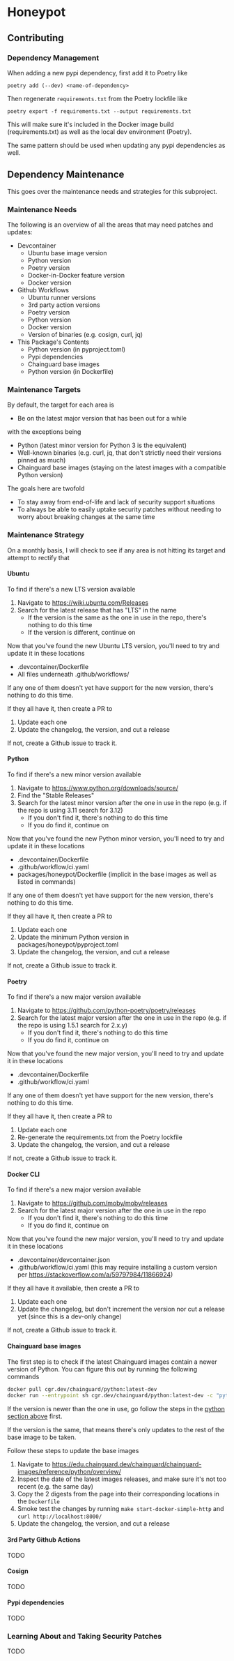 # Honeypot

## Contributing

### Dependency Management

When adding a new pypi dependency, first add it to Poetry like 

```
poetry add (--dev) <name-of-dependency>
```

Then regenerate `requirements.txt` from the Poetry lockfile like

```
poetry export -f requirements.txt --output requirements.txt
```

This will make sure it's included in the Docker image build (requirements.txt) as well as the local dev environment (Poetry).

The same pattern should be used when updating any pypi dependencies as well.

## Dependency Maintenance

This goes over the maintenance needs and strategies for this subproject.

### Maintenance Needs

The following is an overview of all the areas that may need patches and updates:

- Devcontainer
    - Ubuntu base image version
    - Python version
    - Poetry version
    - Docker-in-Docker feature version
    - Docker version
- Github Workflows
    - Ubuntu runner versions
    - 3rd party action versions
    - Poetry version
    - Python version
    - Docker version
    - Version of binaries (e.g. cosign, curl, jq)
- This Package's Contents
    - Python version (in pyproject.toml)
    - Pypi dependencies
    - Chainguard base images
    - Python version (in Dockerfile)

### Maintenance Targets

By default, the target for each area is

- Be on the latest major version that has been out for a while

with the exceptions being

- Python (latest minor version for Python 3 is the equivalent)
- Well-known binaries (e.g. curl, jq, that don't strictly need their versions pinned as much)
- Chainguard base images (staying on the latest images with a compatible Python version)

The goals here are twofold

- To stay away from end-of-life and lack of security support situations
- To always be able to easily uptake security patches without needing to worry about breaking changes at the same time

### Maintenance Strategy

On a monthly basis, I will check to see if any area is not hitting its target and attempt to rectify that

#### Ubuntu

To find if there's a new LTS version available

1. Navigate to https://wiki.ubuntu.com/Releases
2. Search for the latest release that has "LTS" in the name
    - If the version is the same as the one in use in the repo, there's nothing to do this time
    - If the version is different, continue on

Now that you've found the new Ubuntu LTS version, you'll need to try and update it in these locations

- .devcontainer/Dockerfile
- All files underneath .github/workflows/

If any one of them doesn't yet have support for the new version, there's nothing to do this time.

If they all have it, then create a PR to

1. Update each one
2. Update the changelog, the version, and cut a release

If not, create a Github issue to track it.

#### Python

To find if there's a new minor version available

1. Navigate to https://www.python.org/downloads/source/
2. Find the "Stable Releases"
3. Search for the latest minor version after the one in use in the repo (e.g. if the repo is using 3.11 search for 3.12)
    - If you don't find it, there's nothing to do this time
    - If you do find it, continue on

Now that you've found the new Python minor version, you'll need to try and update it in these locations

- .devcontainer/Dockerfile
- .github/workflow/ci.yaml
- packages/honeypot/Dockerfile (implicit in the base images as well as listed in commands)

If any one of them doesn't yet have support for the new version, there's nothing to do this time.

If they all have it, then create a PR to

1. Update each one
2. Update the minimum Python version in packages/honeypot/pyproject.toml
3. Update the changelog, the version, and cut a release

If not, create a Github issue to track it.

#### Poetry

To find if there's a new major version available

1. Navigate to https://github.com/python-poetry/poetry/releases
2. Search for the latest major version after the one in use in the repo (e.g. if the repo is using 1.5.1 search for 2.x.y)
    - If you don't find it, there's nothing to do this time
    - If you do find it, continue on

Now that you've found the new major version, you'll need to try and update it in these locations

- .devcontainer/Dockerfile
- .github/workflow/ci.yaml

If any one of them doesn't yet have support for the new version, there's nothing to do this time.

If they all have it, then create a PR to

1. Update each one
2. Re-generate the requirements.txt from the Poetry lockfile
3. Update the changelog, the version, and cut a release

If not, create a Github issue to track it.

#### Docker CLI

To find if there's a new major version available

1. Navigate to https://github.com/moby/moby/releases
2. Search for the latest major version after the one in use in the repo
    - If you don't find it, there's nothing to do this time
    - If you do find it, continue on

Now that you've found the new major version, you'll need to try and update it in these locations

- .devcontainer/devcontainer.json
- .github/workflow/ci.yaml (this may require installing a custom version per https://stackoverflow.com/a/59797984/11866924)

If they all have it available, then create a PR to 

1. Update each one
2. Update the changelog, but don't increment the version nor cut a release yet (since this is a dev-only change)

If not, create a Github issue to track it.

#### Chainguard base images

The first step is to check if the latest Chainguard images contain a newer version of Python. You can figure this out by running the following commands

```bash
docker pull cgr.dev/chainguard/python:latest-dev
docker run --entrypoint sh cgr.dev/chainguard/python:latest-dev -c "python --version"
```

If the version is newer than the one in use, go follow the steps in the [python section above](#python) first.

If the version is the same, that means there's only updates to the rest of the base image to be taken.

Follow these steps to update the base images

1. Navigate to https://edu.chainguard.dev/chainguard/chainguard-images/reference/python/overview/
2. Inspect the date of the latest images releases, and make sure it's not too recent (e.g. the same day)
3. Copy the 2 digests from the page into their corresponding locations in the `Dockerfile`
4. Smoke test the changes by running `make start-docker-simple-http` and `curl http://localhost:8000/`
5. Update the changelog, the version, and cut a release

#### 3rd Party Github Actions

TODO

#### Cosign

TODO

#### Pypi dependencies

TODO

### Learning About and Taking Security Patches

TODO